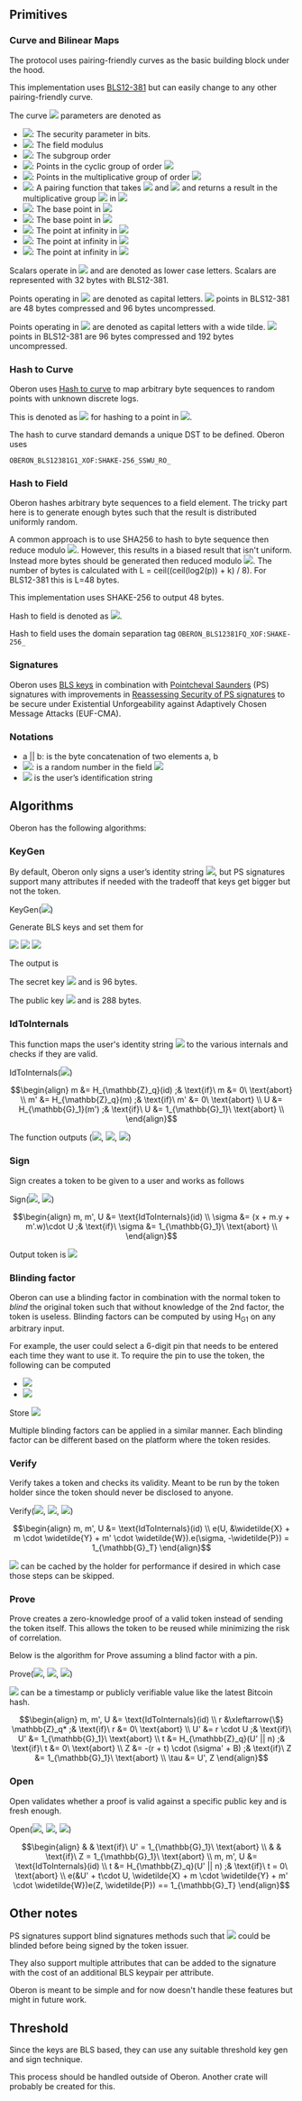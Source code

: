 <link rel="stylesheet" href="https://cdnjs.cloudflare.com/ajax/libs/KaTeX/0.5.1/katex.min.css">
<link rel="stylesheet" href="https://cdn.jsdelivr.net/github-markdown-css/2.2.1/github-markdown.css"/>

## Primitives

### Curve and Bilinear Maps

The protocol uses pairing-friendly curves as the basic building block under the hood.

This implementation uses [BLS12-381](https://hackmd.io/@benjaminion/bls12-381) but can easily change to any other pairing-friendly curve.

The curve <img src="https://render.githubusercontent.com/render/math?math=C"> parameters are denoted as

- <img src="https://render.githubusercontent.com/render/math?math=k">: The security parameter in bits.
- <img src="https://render.githubusercontent.com/render/math?math=p">: The field modulus
- <img src="https://render.githubusercontent.com/render/math?math=q">: The subgroup order
- <img src="https://render.githubusercontent.com/render/math?math=\mathbb{G}_1">: Points in the cyclic group of order <img src="https://render.githubusercontent.com/render/math?math=p">
- <img src="https://render.githubusercontent.com/render/math?math=\mathbb{G}_2">: Points in the multiplicative group of order <img src="https://render.githubusercontent.com/render/math?math=p^2">
- <img src="https://render.githubusercontent.com/render/math?math=e()">: A pairing function that takes <img src="https://render.githubusercontent.com/render/math?math=\mathbb{G}_1"> and <img src="https://render.githubusercontent.com/render/math?math=\mathbb{G}_2"> and returns a result in the multiplicative group <img src="https://render.githubusercontent.com/render/math?math=\mathbb{G}_T"> in <img src="https://render.githubusercontent.com/render/math?math=p^12">
- <img src="https://render.githubusercontent.com/render/math?math=P">: The base point in <img src="https://render.githubusercontent.com/render/math?math=\mathbb{G}_1">
- <img src="https://render.githubusercontent.com/render/math?math=\widetilde{P}">: The base point in <img src="https://render.githubusercontent.com/render/math?math=\mathbb{G}_2">
- <img src="https://render.githubusercontent.com/render/math?math=1_{\mathbb{G}_1}">: The point at infinity in <img src="https://render.githubusercontent.com/render/math?math=\mathbb{G}_1">
- <img src="https://render.githubusercontent.com/render/math?math=1_{\mathbb{G}_2}">: The point at infinity in <img src="https://render.githubusercontent.com/render/math?math=\mathbb{G}_2">
- <img src="https://render.githubusercontent.com/render/math?math=1_{\mathbb{G}_T}">: The point at infinity in <img src="https://render.githubusercontent.com/render/math?math=\mathbb{G}_T">

Scalars operate in <img src="https://render.githubusercontent.com/render/math?math=\mathbb{Z}_q"> and are denoted as lower case letters.
Scalars are represented with 32 bytes with BLS12-381.

Points operating in <img src="https://render.githubusercontent.com/render/math?math=\mathbb{G}_1"> are denoted as capital letters.
<img src="https://render.githubusercontent.com/render/math?math=\mathbb{G}_1"> points in BLS12-381 are 48 bytes compressed and 96 bytes uncompressed.

Points operating in <img src="https://render.githubusercontent.com/render/math?math=\mathbb{G}_2"> are denoted as capital letters with a wide tilde.
<img src="https://render.githubusercontent.com/render/math?math=\mathbb{G}_2"> points in BLS12-381 are 96 bytes compressed and 192 bytes uncompressed.

### Hash to Curve

Oberon uses [Hash to curve](https://datatracker.ietf.org/doc/draft-irtf-cfrg-hash-to-curve/)
to map arbitrary byte sequences to random points with unknown discrete logs.

This is denoted as <img src="https://render.githubusercontent.com/render/math?math=H_{\mathbb{G}_1}"> for hashing to a point in <img src="https://render.githubusercontent.com/render/math?math=\mathbb{G}_1">.

The hash to curve standard demands a unique DST to be defined. Oberon uses

`OBERON_BLS12381G1_XOF:SHAKE-256_SSWU_RO_`

### Hash to Field

Oberon hashes arbitrary byte sequences to a field element. The tricky part here is
to generate enough bytes such that the result is distributed uniformly random.

A common approach is to use SHA256 to hash to byte sequence then reduce modulo <img src="https://render.githubusercontent.com/render/math?math=q">.
However, this results in a biased result that isn't uniform. Instead more bytes
should be generated then reduced modulo <img src="https://render.githubusercontent.com/render/math?math=q">.
The number of bytes is calculated with L = ceil((ceil(log2(p)) + k) / 8).
For BLS12-381 this is L=48 bytes.

This implementation uses SHAKE-256 to output 48 bytes.

Hash to field is denoted as <img src="https://render.githubusercontent.com/render/math?math=H_{\mathbb{Z}_q}">.

Hash to field uses the domain separation tag `OBERON_BLS12381FQ_XOF:SHAKE-256_`

### Signatures

Oberon uses [BLS keys](https://datatracker.ietf.org/doc/draft-irtf-cfrg-bls-signature/)
in combination with [Pointcheval Saunders](https://eprint.iacr.org/2015/525) (PS) signatures
with improvements in [Reassessing Security of PS signatures](https://eprint.iacr.org/2017/1197) to be secure under
Existential Unforgeability against Adaptively Chosen Message Attacks (EUF-CMA).

### Notations

- a || b: is the byte concatenation of two elements a, b
- <img src="https://render.githubusercontent.com/render/math?math=\xleftarrow{\$}\mathbb{Z}_q">: is a random number in the field <img src="https://render.githubusercontent.com/render/math?math=\mathbb{Z}_q">
- <img src="https://render.githubusercontent.com/render/math?math=id"> is the user’s identification string

## Algorithms

Oberon has the following algorithms:

### KeyGen

By default, Oberon only signs a user’s identity string <img src="https://render.githubusercontent.com/render/math?math=id">, but PS signatures
support many attributes if needed with the tradeoff that keys get bigger but not the token.

KeyGen(<img src="https://render.githubusercontent.com/render/math?math=C">)

Generate BLS keys and set them for

<img src="https://render.githubusercontent.com/render/math?math=w, \widetilde{W}">
<img src="https://render.githubusercontent.com/render/math?math=x, \widetilde{X}">
<img src="https://render.githubusercontent.com/render/math?math=y, \widetilde{Y}">

The output is

The secret key <img src="https://render.githubusercontent.com/render/math?math=sk = \{w, x, y\}"> and is 96 bytes.

The public key <img src="https://render.githubusercontent.com/render/math?math=pk = \{\widetilde{W}, \widetilde{X}, \widetilde{Y}\}"> and is 288 bytes.

### IdToInternals

This function maps the user's identity string <img src="https://render.githubusercontent.com/render/math?math=id"> to the various internals and checks if they are valid.

IdToInternals(<img src="https://render.githubusercontent.com/render/math?math=id">)

```math
\begin{align}
m &= H_{\mathbb{Z}_q}(id) ;& \text{if}\ m &= 0\ \text{abort} \\
m' &= H_{\mathbb{Z}_q}(m) ;& \text{if}\ m' &= 0\ \text{abort} \\
U &= H_{\mathbb{G}_1}(m') ;& \text{if}\ U &= 1_{\mathbb{G}_1}\ \text{abort} \\
\end{align}
```

The function outputs (<img src="https://render.githubusercontent.com/render/math?math=m">, <img src="https://render.githubusercontent.com/render/math?math=m'">, <img src="https://render.githubusercontent.com/render/math?math=U">)

### Sign

Sign creates a token to be given to a user and works as follows

Sign(<img src="https://render.githubusercontent.com/render/math?math=sk">, <img src="https://render.githubusercontent.com/render/math?math=id">)

```math
\begin{align}
m, m', U &= \text{IdToInternals}(id) \\
\sigma &= (x + m.y + m'.w)\cdot U ;& \text{if}\ \sigma &= 1_{\mathbb{G}_1}\ \text{abort} \\
\end{align}
```

Output token is <img src="https://render.githubusercontent.com/render/math?math=\sigma">

### Blinding factor

Oberon can use a blinding factor in combination with the normal token
to *blind* the original token such that without knowledge of the 2nd factor,
the token is useless.
Blinding factors can be computed by using H<sub>G1</sub> on any arbitrary input.

For example, the user could select a 6-digit pin that needs to be entered
each time they want to use it. To require the pin to use the token, the following can be computed

- <img src="https://render.githubusercontent.com/render/math?math=B = H_{\mathbb{G}_1}(pin)">
- <img src="https://render.githubusercontent.com/render/math?math=\sigma' = \sigma - B">

Store <img src="https://render.githubusercontent.com/render/math?math=\sigma'">

Multiple blinding factors can be applied in a similar manner. Each blinding factor
can be different based on the platform where the token resides.

### Verify

Verify takes a token and checks its validity. Meant to be run by the token holder
since the token should never be disclosed to anyone.

Verify(<img src="https://render.githubusercontent.com/render/math?math=pk">, <img src="https://render.githubusercontent.com/render/math?math=id">, <img src="https://render.githubusercontent.com/render/math?math=\sigma">)


```math
\begin{align}
m, m', U &= \text{IdToInternals}(id) \\
e(U, &\widetilde{X} + m \cdot \widetilde{Y} + m' \cdot \widetilde{W}).e(\sigma, -\widetilde{P}) = 1_{\mathbb{G}_T}
\end{align}
```

<img src="https://render.githubusercontent.com/render/math?math=m, m', U"> can be cached by the holder for performance if desired in which case
those steps can be skipped.

### Prove

Prove creates a zero-knowledge proof of a valid token instead of sending the token itself.
This allows the token to be reused while minimizing the risk of correlation.

Below is the algorithm for Prove assuming a blind factor with a pin.

Prove(<img src="https://render.githubusercontent.com/render/math?math=\sigma'">, <img src="https://render.githubusercontent.com/render/math?math=id">, <img src="https://render.githubusercontent.com/render/math?math=n">)

<img src="https://render.githubusercontent.com/render/math?math=n"> can be a timestamp or publicly verifiable value like the latest Bitcoin hash.


```math
\begin{align}
m, m', U &= \text{IdToInternals}(id) \\
r &\xleftarrow{\$} \mathbb{Z}_q* ;& \text{if}\ r &= 0\ \text{abort} \\
U' &= r \cdot U ;& \text{if}\ U' &= 1_{\mathbb{G}_1}\ \text{abort} \\
t &= H_{\mathbb{Z}_q}(U' || n) ;& \text{if}\ t &= 0\ \text{abort} \\
Z &= -(r + t) \cdot (\sigma' + B) ;& \text{if}\ Z &= 1_{\mathbb{G}_1}\ \text{abort} \\
\tau &= U', Z
\end{align}
```

### Open

Open validates whether a proof is valid against a specific public key and is fresh enough.

Open(<img src="https://render.githubusercontent.com/render/math?math=pk">, <img src="https://render.githubusercontent.com/render/math?math=\tau">, <img src="https://render.githubusercontent.com/render/math?math=n">)

```math
\begin{align}
 & & \text{if}\ U' = 1_{\mathbb{G}_1}\ \text{abort} \\
 & & \text{if}\ Z = 1_{\mathbb{G}_1}\ \text{abort} \\
m, m', U &= \text{IdToInternals}(id) \\
t &= H_{\mathbb{Z}_q}(U' || n) ;& \text{if}\ t = 0\ \text{abort} \\
e(&U' + t\cdot U, \widetilde{X} + m \cdot \widetilde{Y} + m' \cdot \widetilde{W})e(Z, \widetilde{P}) == 1_{\mathbb{G}_T}
\end{align}
```

## Other notes

PS signatures support blind signatures methods such that <img src="https://render.githubusercontent.com/render/math?math=id"> could be blinded before
being signed by the token issuer.

They also support multiple attributes that can be added to the signature with the cost of an additional
BLS keypair per attribute.

Oberon is meant to be simple and for now doesn't handle these features but might in future work.

## Threshold

Since the keys are BLS based, they can use any suitable threshold key gen and sign technique.

This process should be handled outside of Oberon. Another crate will probably be created for this.
